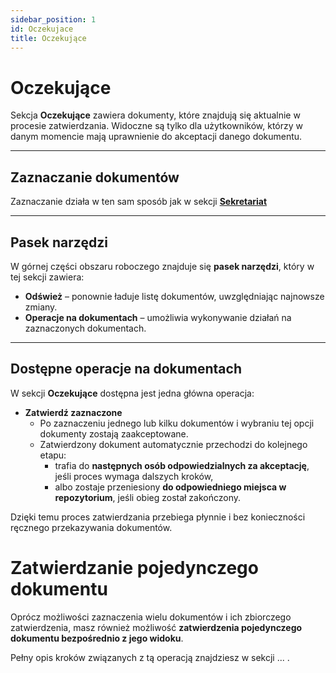 ```yaml
---
sidebar_position: 1
id: Oczekujace
title: Oczekujące
---
```


# Oczekujące

Sekcja **Oczekujące** zawiera dokumenty, które znajdują się aktualnie w procesie zatwierdzania. Widoczne są tylko dla użytkowników, którzy w danym momencie mają uprawnienie do akceptacji danego dokumentu.

---

## Zaznaczanie dokumentów

Zaznaczanie działa w ten sam sposób jak w sekcji [**Sekretariat**](../Sekretariat/sekretariat)

---

## Pasek narzędzi

W górnej części obszaru roboczego znajduje się **pasek narzędzi**, który w tej sekcji zawiera:

- **Odśwież** – ponownie ładuje listę dokumentów, uwzględniając najnowsze zmiany.  
- **Operacje na dokumentach** – umożliwia wykonywanie działań na zaznaczonych dokumentach.

---

## Dostępne operacje na dokumentach
W sekcji **Oczekujące** dostępna jest jedna główna operacja:  

- **Zatwierdź zaznaczone**  
  - Po zaznaczeniu jednego lub kilku dokumentów i wybraniu tej opcji dokumenty zostają zaakceptowane.  
  - Zatwierdzony dokument automatycznie przechodzi do kolejnego etapu:  
    - trafia do **następnych osób odpowiedzialnych za akceptację**, jeśli proces wymaga dalszych kroków,  
    - albo zostaje przeniesiony **do odpowiedniego miejsca w repozytorium**, jeśli obieg został zakończony.  

Dzięki temu proces zatwierdzania przebiega płynnie i bez konieczności ręcznego przekazywania dokumentów.

# Zatwierdzanie pojedynczego dokumentu

Oprócz możliwości zaznaczenia wielu dokumentów i ich zbiorczego zatwierdzenia, masz również możliwość **zatwierdzenia pojedynczego dokumentu bezpośrednio z jego widoku**.  

Pełny opis kroków związanych z tą operacją znajdziesz w sekcji ... .

